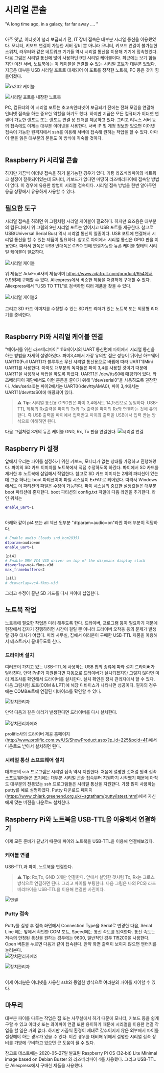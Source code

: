 # 시리얼 콘솔

"A long time ago, in a galaxy, far far away .... " <br /><br />

아주 옛날, 이더넷이 널리 보급되기 전, IT 장비 접속은 대부분 시리얼 통신을 이용했었다. 모니터, 키보드 연결이 가능한 서버 장비 뿐 아니라 모니터, 키보드 연결이 불가능한 스위치, 라우터와 같은 네트워크 기기들 역시 시리얼 통신을 이용해 기기에 접속했었다. 다음 그림은 시리얼 통신에 많이 사용하던 9핀 시리얼 케이블이다. 최근에는 보기 힘들지만 이전 서버, 노트북에는 이 케이블을 연결할 수 있는 시리얼 포트가 대부분 있었다. 지금은 대부분 USB 시리얼 포트로 대체되어 이 포트를 장착한 노트북, PC 등은 찾기 힘들어졌다.<br />

![rs232 케이블](../../tip_image/1-serial-1.png)

![시리얼 포트를 내장한 노트북](../../tip_image/1-serial-2.jpg)

PC, 컴퓨터의 이 시리얼 포트는 초고속인터넷이 보급되기 전에는 전화 모뎀을 연결해 인터넷 접속을 하는 중요한 역할을 하기도 했다.
하지만 지금은 모든 컴퓨터가 이더넷 연결이 가능한 랜포트 또는 랜포트 연결 용 젠더를 제공하고 있다. 그리고 리눅스 서버 등의 접속에도 이제는 대부분 이더넷을 사용한다. 서버 IP 및 계정 정보만 있으면 이더넷 접속이 가능한 원격지에서 ssh를 이용해 서버에 접속해 원하는 작업을 할 수 있다. 아마 이 글을 읽은 대부분의 분들도 이 방식에 익숙할 것이다.
<br /><br />

## Raspberry Pi 시리얼 콘솔
하지만 가끔씩 이더넷 접속을 하기 불가능한 경우가 있다. 가령 라즈베리파이의 네트워크 설정이 잘못되어있는데 모니터, 키보드가 없다면 마땅히 라즈베리파이에 접속할 방법이 없다. 이 경우에 유용한 방법이 시리얼 접속이다. 시리얼 접속 방법을 한번 알아두면 응급 상황에서 유용하게 사용할 수 있다.

## 필요한 도구
시리얼 접속을 하려면 위 그림처럼 시리얼 케이블이 필요하다. 하지만 요즈음은 대부분의 컴퓨터에서 위 그림의 9핀 시리얼 포트는 없어지고 USB 포트를 제공한다. 참고로 USB(Universal Serial Bus) 역시 시리얼 통신의 일종이다. USB 포트에 연결해서 시리얼 통신을 할 수 있는 제품이 필요하다. 참고로 파이에서 시리얼 통신은 GPIO 핀을 이용한다. 따라서 한쪽은 USB 반대쪽은 GPIO 핀에 연결가능한 듀폰 케이블 형태의 시리얼 케이블이 필요하다.<br /><br />
![시리얼 케이블](../../tip_image/1-serial-3.jpg)

위 제품은 AdaFruit사의 제품이며 https://www.adafruit.com/product/954에서 9.95$에 구매할 수 있다. Aliexpress에서 비슷한 제품을 저렴하게 구매할 수 있다. Aliexpress에서 "USB TO TTL"로 검색하면 여러 제품을 찾을 수 있다.<br /><br />
![시리얼 케이블2](../../tip_image/1-serial-4.png)
<br/> <br/> 
그리고 SD 카드 이미지를 수정할 수 있는 SD카드 리더가 있는 노트북 또는 외장형 리더기를 준비한다.<br/> <br/> 

## Raspberry Pi와 시리얼 케이블 연결
"메이커를 위한 라즈베리파이" 116페이지의 UART 통신편에 파이에서 시리얼 통신을 하는 방법을 자세히 설명하였다.  파이3,4에서 가장 유의할 점은 성능이 뛰어난 하드웨어 UART0(Full UART)가 블루투스 무선 시리얼 통신용으로 바뀜에 따라 UART1(Mini UART)를 사용한다. 아마도 대부분의 독자들은 파이 3,4를 사용할 것이기 때문에 UART1을 사용해서 작업을 하도록 하겠다. UART1은 /dev/ttsS0에 매핑되어 있다. 라즈베리파이 재단에서도 이런 혼돈을 줄이기 위해 "/dev/serial0"을 사용하도록 권장한다. /dev/serial0는 파이2에서는 UART0(/dev/ttyAMA0), 파이 3,4에서는 UART1(/dev/ttsS0)에 매핑되어 있다. 

>⚠️ **Tip**: 시리얼 통신용 GPIO핀은 파이 3,4에서도 14,15번으로 동일하다. USB-TTL 제품의 Rx출력을 파이의 Tx와 Tx 출력을 파이의 Rx와 연결하는 것에 유의한다. 즉 USB 출력을 파이에서 입력받고 파이의 출력을 USB에서 입력 받는 방식으로 이해하면 된다.

다음 그림처럼 3개의 듀폰 케이블 GND, Rx, Tx 핀을 연결한다. 
![시리얼 연결](../../tip_image/1-serial-5.png)


## Raspberry Pi 설정
앞에서 우리는 파이를 설정하기 위한 키보드, 모니터가 없는 상태를 가정하고 진행해왔다. 파이의 SD 카드 이미지를 노트북에서 직접 수정하도록 하겠다. 파이에서 SD 카드를 제거한 후 노트북에 삽입해서 작업한다. 참고로 SD 카드 이미지는 2개의 파티션이 있는데 그중 하나는 boot 파티션이며 파일 시스템이 ExFAT로 되어있다. 따라서  Windows에서도 이 파티션의 파일은 수정이 가능하다. 파이 시스템의 중요한 설정값들은 대부분 boot 파티션에 존재한다. boot 파티션의 
config.txt 파일에 다음 라인을 추가한다. 라인 위치는 


``` bash
enable_uart=1
```
<br />
아래와 같이 pi4 또는 all 섹션 윗부분 "dtparam=audio=on"라인 아래 부분이 적당하다.

``` bash
# Enable audio (loads snd_bcm2835)
dtparam=audio=on
enable_uart=1

[pi4]
# Enable DRM VC4 V3D driver on top of the dispmanx display stack
dtoverlay=vc4-fkms-v3d
max_framebuffers=2

[all]
# dtoverlay=vc4-fkms-v3d
```

그리고 수정이 끝난 SD 카드를 다시 파이에 삽입한다.



## 노트북 작업
노트북에 필요한 작업은 미리 해두도록 한다. 드라이버, 프로그램 등이 필요하기 때문에 현장에서 갑자기 진행하려면 시간이 걸릴 뿐 아니라 드라이버 오작동 등의 문제가 발생할 경우 대처가 어렵다. 미리 사무실, 집에서 여러분이 구매한 USB-TTL 제품을 이용해서 테스트까지 끝내두도록 한다.

### 드라이버 설치
여러분이 가지고 있는 USB-TTL에 사용하는  USB 칩의 종류에 따라 설치 드라이버가 달라진다. 만약 PnP가 지원된다면 자동으로 드라이버가 설치되겠지만 그렇지 않다면 미리 제조사를 확인해서 드라이버를 설치한다. 설치 확인은 장치 관리자에서 할 수 있다. 다음 그림처럼 포트(COM & LPT)에 해당 디바이스가 나타나면 성공이다.
필자의 경우에는 COM8포트에 연결된 디바이스를 확인할 수 있다.

![장치관리자](../../tip_image/1-serial-6.png)

만약 다음과 같은 에러가 발생한다면 드라이버를 다시 설치한다.<br/><br/>
![장치관리자에러](../../tip_image/1-serial-8.png)

prolific사의 드라이버 제공 홈페이지(http://www.prolific.com.tw/US/ShowProduct.aspx?p_id=225&pcid=41)에서 다운로드 받아서 설치하면 된다.


### 시리얼 통신 소프트웨어 설치
대부분의 ssh 프로그램은 시리얼 접속 역시 지원한다. 처음에 설명한 것처럼 원격 접속 소프트웨어들은 초기에는 대부분 시리얼 콘솔 접속부터 지원하기 시작했기 때문에 아직도 대부분의 전통있는 ssh 프로그램들은 시리얼 통신을 지원한다.
가장 많이 사용하는 putty를 예로 설명하겠다.
Putty 다운로드 페이지 (https://www.chiark.greenend.org.uk/~sgtatham/putty/latest.html)에서 자신에게 맞는 버젼을 다운로드 설치한다.


## Raspberry Pi와 노트북을 USB-TTL을 이용해서 연결하기
이제 모든 준비가 끝났기 때문에 파이와 노트북을 USB-TTL을 이용해 연결해보겠다.

### 케이블 연결
USB-TTL과 파이, 노트북을 연결한다.
>⚠️ **Tip**: Rx,Tx, GND 3개만 연결한다. 앞에서 설명한 것처럼 Tx, Rx는 크로스 방식으로 연결하면 된다.
그리고 파이를 부팅한다. 다음 그림은 나의 PC와 라즈베리파이을 USB-TTL을 이용해 연결한 사진이다.

![연결](../../tip_image/1-serial-11.png)


### Putty 접속
Putty를 실행 후 접속 화면에서 Connection Type을 Serial로 변경한 다음, Serial Line 에는 앞에서 확인한 COM  포트, Speed에는 통신 속도를 입력한다. 통신 속도는 저속의 안정된 통신을 원하는 경우에는 9600, 일반적인 경우 115200을 사용한다. Open 버튼을 누르면 다음과 같이 접속된다. 만약 화면 출력이 보이지 않으면 엔터키를 눌러본다.<br/> 
![장치관리자에러](../../tip_image/1-serial-7.png)

![장치관리자](../../tip_image/1-serial-10.png)

<br/> 이제 여러분은 이더넷을 사용한 ssh와 동일한 방식으로 여러분의 파이를 제어할 수 있다.


## 마무리
대부분 파이를 다루는 작업은 집 또는 사무실에서 하기 때문에 모니터, 키보드 등을 쉽게 구할 수 있고 이더넷 또는 와이파이 연결 또한 용이하기 때문에 시리얼을 이용한 연결 작업을 할 일은 거의 없다. 하지만 가끔씩 환경이 제대로 갖추어지지 않은 외부에서 파이를 설정해야 하는 경우가 있을 수 있다. 이런 경우를 대비해 위에서 설명한 시리얼 접속 장비를 가방에 구비하고 있으면 큰 도움이 될 수 있다. 

참고로 테스트에는 2020-05-27일 발표된 Raspberry Pi OS (32-bit) Lite Minimal image based on Debian Buster 와 라즈베리파이 4를 사용했다. 그리고 USB-TTL은 Aliexpress에서 구매한 제품을 사용했다.







